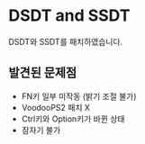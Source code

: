 # DSDT and SSDT

DSDT와 SSDT를 패치하였습니다.

## 발견된 문제점
- FN키 일부 미작동 (밝기 조절 불가)
- VoodooPS2 패치 X
- Ctrl키와 Option키가 바뀐 상태
- 잠자기 불가
